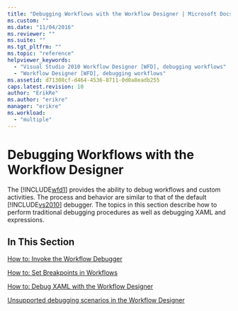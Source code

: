 ```yaml
---
title: "Debugging Workflows with the Workflow Designer | Microsoft Docs"
ms.custom: ""
ms.date: "11/04/2016"
ms.reviewer: ""
ms.suite: ""
ms.tgt_pltfrm: ""
ms.topic: "reference"
helpviewer_keywords: 
  - "Visual Studio 2010 Workflow Designer [WFD], debugging workflows"
  - "Workflow Designer [WFD], debugging workflows"
ms.assetid: d71308cf-d464-4536-8711-0d0a8eadb255
caps.latest.revision: 10
author: "ErikRe"
ms.author: "erikre"
manager: "erikre"
ms.workload: 
  - "multiple"
---
```

# Debugging Workflows with the Workflow Designer
The [!INCLUDE[wfd1](../workflow-designer/includes/wfd1_md.md)] provides the ability to debug workflows and custom activities. The process and behavior are similar to that of the default [!INCLUDE[vs2010](../misc/includes/vs2010_md.md)] debugger. The topics in this section describe how to perform traditional debugging procedures as well as debugging XAML and expressions.  
  
## In This Section  
 [How to: Invoke the Workflow Debugger](../workflow-designer/how-to-invoke-the-workflow-debugger.md)  
  
 [How to: Set Breakpoints in Workflows](../workflow-designer/how-to-set-breakpoints-in-workflows.md)  
  
 [How to: Debug XAML with the Workflow Designer](../workflow-designer/how-to-debug-xaml-with-the-workflow-designer.md)  
  
 [Unsupported debugging scenarios in the Workflow Designer](../workflow-designer/unsupported-debugging-scenarios-in-the-workflow-designer.md)